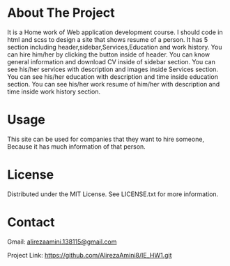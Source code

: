 # About The Project

It is a Home work of Web application development course.
I should code in html and scss to design a site that shows resume of a person.
It has 5 section including header,sidebar,Services,Education and work history.
You can hire him/her by clicking the button inside of header.
You can know general information and download CV inside of sidebar section.
You can see his/her services with description and images inside Services section.
You can see his/her education with description and time inside education section.
You can see his/her work resume of him/her with description and time inside work history section.

# Usage

This site can be used for companies that they want to hire someone,
Because it has much information of that person. 

# License

Distributed under the MIT License. See LICENSE.txt for more information.

# Contact

Gmail: alirezaamini.138115@gmail.com

Project Link: https://github.com/AlirezaAmini8/IE_HW1.git